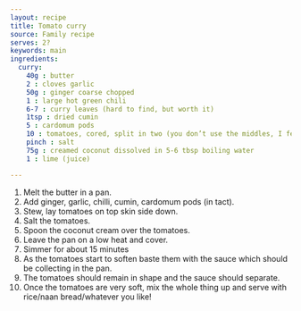 ```yaml
---
layout: recipe
title: Tomato curry
source: Family recipe
serves: 2?
keywords: main
ingredients:
  curry:
    40g : butter
    2 : cloves garlic
    50g : ginger coarse chopped
    1 : large hot green chili
    6-7 : curry leaves (hard to find, but worth it)
    1tsp : dried cumin
    5 : cardomum pods
    10 : tomatoes, cored, split in two (you don’t use the middles, I feed mine to Elle)
    pinch : salt
    75g : creamed coconut dissolved in 5-6 tbsp boiling water
    1 : lime (juice)

---
```


1. Melt the butter in a pan.
2. Add ginger, garlic, chilli, cumin, cardomum pods (in tact).
3. Stew, lay tomatoes on top skin side down.
4. Salt the tomatoes.
5. Spoon the coconut cream over the tomatoes.
6. Leave the pan on a low heat and cover.
7. Simmer for about 15 minutes
8. As the tomatoes start to soften baste them with the sauce which should be collecting in the pan.
9. The tomatoes should remain in shape and the sauce should separate.
10. Once the tomatoes are very soft, mix the whole thing up and serve with rice/naan bread/whatever you like!

